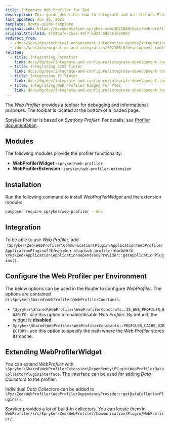 ```yaml
---
title: Integrate Web Profiler for Zed
description: This guide describes how to integrate and use the Web Profiler toolbar available in Zed for development purposes.
last_updated: Jun 16, 2021
template: howto-guide-template
originalLink: https://documentation.spryker.com/2021080/docs/web-profiler
originalArticleId: 9f24bafe-1bae-49f7-bd22-505a61629807
redirect_from:
  - /docs/scos/dev/technical-enhancement-integration-guides/integrating-development-tools/integrating-web-profiler-for-zed.html
  - /docs/scos/dev/migration-and-integration/202108.0/development-tools/web-profiler.html
related:
  - title: Integrating Formatter
    link: docs/dg/dev/integrate-and-configure/integrate-development-tools/integrate-formatter.html
  - title: Integrating SCSS linter
    link: docs/dg/dev/integrate-and-configure/integrate-development-tools/integrate-scss-linter.html
  - title: Integrating TS linter
    link: docs/dg/dev/integrate-and-configure/integrate-development-tools/integrate-ts-linter.html
  - title: Integrating Web Profiler Widget for Yves
    link: docs/dg/dev/integrate-and-configure/integrate-development-tools/integrate-web-profiler-widget-for-yves.html
---
```


The *Web Profiler* provides a toolbar for debugging and informational purposes. The toolbar is located at the bottom of a loaded page.

Spryker Profiler is based on *Symfony Profiler*. For details, see [Profiler documentation](https://symfony.com/doc/current/profiler.html).

## Modules

The following modules provide the profiler functionality:

* **WebProfilerWidget** -`spryker/web-profiler`
* **WebProfilerExtension** -`spryker/web-profiler-extension`

## Installation

Run the following command to install *WebProfilerWidget* and the extension module:

```bash
composer require spryker/web-profiler --dev
```

## Integration

To be able to use *Web Profiler*, add  `\Spryker\Zed\WebProfiler\Communication\Plugin\Application\WebProfilerApplicationPlugin`of the`spryker-shop/web-profiler`module to `\Pyz\Zed\Application\ApplicationDependencyProvider::getApplicationPlugins()`.

## Configure the Web Profiler per Environment

The below options can be used in the Router to configure *WebProfiler*. The options are contained in `\Spryker\Shared\WebProfiler\WebProfilerConstants`.

* `\Spryker\Shared\WebProfiler\WebProfilerConstants::IS_WEB_PROFILER_ENABLED`- use this option to enable/disable *Web Profiler*. By default, the widget is **disabled**.
* `Spryker\Shared\WebProfiler\WebProfilerConstants::PROFILER_CACHE_DIRECTORY`- use this option to specify the path where the *Web Profiler* stores its cache.

## Extending WebProfilerWidget

You can extend *WebProfiler* with `\Spryker\Shared\WebProfilerExtension\Dependency\Plugin\WebProfilerDataCollectorPluginInterface`. The interface can be used for adding *Data Collectors* to the profiler.

Individual *Data Collectors* can be added to `\Pyz\Zed\WebProfiler\WebProfilerDependencyProvider::getDataCollectorPlugins()`.

Spryker provides a lot of build-in collectors. You can locate them in `WebProfiler/src/Spryker/Zed/WebProfiler/Communication/Plugin/WebProfiler/`.

